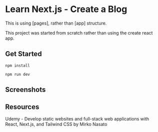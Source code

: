 # Learn Next.js - Create a Blog

This is using [pages], rather than [app] structure. 

This project was started from scratch rather than using the create react app.


## Get Started

``npm install``

``npm run dev``


## Screenshots



## Resources

Udemy - Develop static websites and full-stack web applications with React, Next.js, and Tailwind CSS by Mirko Nasato

